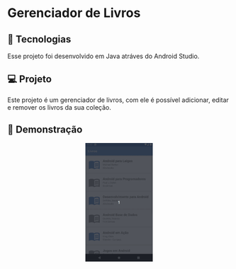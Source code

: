 # Gerenciador de Livros


## 🚀 Tecnologias

Esse projeto foi desenvolvido em Java atráves do Android Studio.

## 💻 Projeto      

Este projeto é um gerenciador de livros, com ele é possível adicionar, editar e remover os livros da sua coleção.


## 🎥 Demonstração



<p align="center">
  <img alt="Gerenciador de Livros" src=".github/gerenciador.gif" width="30%">
</p>




